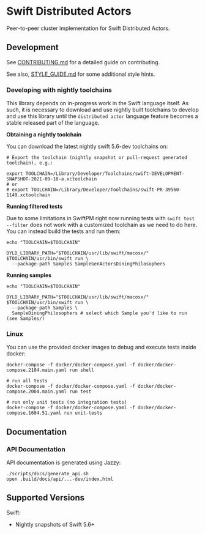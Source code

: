 
# Swift Distributed Actors

Peer-to-peer cluster implementation for Swift Distributed Actors.

## Development

See [CONTRIBUTING.md](CONTRIBUTING.md) for a detailed guide on contributing.

See also, [STYLE_GUIDE.md](STYLE_GUIDE.md) for some additional style hints.

### Developing with nightly toolchains

This library depends on in-progress work in the Swift language itself.
As such, it is necessary to download and use nightly built toolchains to develop and use this library until the `distributed actor` language feature becomes a stable released part of the language.

**Obtaining a nightly toolchain**

You can download the latest nightly swift 5.6-dev toolchains on: 

```
# Export the toolchain (nightly snapshot or pull-request generated toolchain), e.g.:

export TOOLCHAIN=/Library/Developer/Toolchains/swift-DEVELOPMENT-SNAPSHOT-2021-09-18-a.xctoolchain
# or
# export TOOLCHAIN=/Library/Developer/Toolchains/swift-PR-39560-1149.xctoolchain
```

**Running filtered tests**

Due to some limitations in SwiftPM right now running tests with `swift test --filter` does not work with a customized toolchain as we need to do here.
You can instead build the tests and run them:

```
echo "TOOLCHAIN=$TOOLCHAIN"
 
DYLD_LIBRARY_PATH="$TOOLCHAIN/usr/lib/swift/macosx/" $TOOLCHAIN/usr/bin/swift run \
  --package-path Samples SampleGenActorsDiningPhilosophers
 ```

**Running samples**

```
echo "TOOLCHAIN=$TOOLCHAIN"

DYLD_LIBRARY_PATH="$TOOLCHAIN/usr/lib/swift/macosx/" $TOOLCHAIN/usr/bin/swift run \
  --package-path Samples \
  SampleDiningPhilosophers # select which Sample you'd like to run (see Samples/)
```

### Linux

You can use the provided docker images to debug and execute tests inside docker:

```
docker-compose -f docker/docker-compose.yaml -f docker/docker-compose.2104.main.yaml run shell
```

```
# run all tests
docker-compose -f docker/docker-compose.yaml -f docker/docker-compose.2004.main.yaml run test

# run only unit tests (no integration tests)
docker-compose -f docker/docker-compose.yaml -f docker/docker-compose.1604.51.yaml run unit-tests
```

## Documentation

### API Documentation

API documentation is generated using Jazzy:

```
./scripts/docs/generate_api.sh
open .build/docs/api/...-dev/index.html
```

## Supported Versions

Swift: 

- Nightly snapshots of Swift 5.6+
